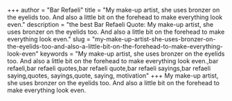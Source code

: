 +++
author = "Bar Refaeli"
title = "My make-up artist, she uses bronzer on the eyelids too. And also a little bit on the forehead to make everything look even."
description = "the best Bar Refaeli Quote: My make-up artist, she uses bronzer on the eyelids too. And also a little bit on the forehead to make everything look even."
slug = "my-make-up-artist-she-uses-bronzer-on-the-eyelids-too-and-also-a-little-bit-on-the-forehead-to-make-everything-look-even"
keywords = "My make-up artist, she uses bronzer on the eyelids too. And also a little bit on the forehead to make everything look even.,bar refaeli,bar refaeli quotes,bar refaeli quote,bar refaeli sayings,bar refaeli saying,quotes, sayings,quote, saying, motivation"
+++
My make-up artist, she uses bronzer on the eyelids too. And also a little bit on the forehead to make everything look even.
